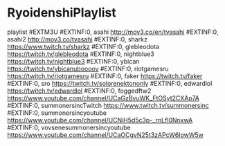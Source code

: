 # RyoidenshiPlaylist
playlist
#EXTM3U
#EXTINF:0, asahi
http://mov3.co/en/tvasahi
#EXTINF:0, asahi2
http://mov3.co/tvasahi
#EXTINF:0, sharkz
https://www.twitch.tv/sharkz
#EXTINF:0, glebleodota
https://twitch.tv/glebleodota
#EXTINF:0, nightblue3
https://twitch.tv/nightblue3
#EXTINF:0, ybican
https://twitch.tv/ybicanuboooov
#EXTINF:0, riotgamesru
https://twitch.tv/riotgamesru
#EXTINF:0, faker
https://twitch.tv/faker
#EXTINF:0, sro
https://twitch.tv/solorenektononly
#EXTINF:0, edwardlol
https://twitch.tv/edwardlol
#EXTINF:0, foggedftw2
https://www.youtube.com/channel/UCaGzBvuWK_FtOSyt2CXAp7A
#EXTINF:0, summonersincTwitch
https://www.twitch.tv/summonersinc
#EXTINF:0, summonersincyoutube
https://www.youtube.com/channel/UCNiH5d5c3p-_rnLfl0NnxwA
#EXTINF:0, vovsenesummonersincyoutube
https://www.youtube.com/channel/UCaOCgvN25t3zAPcW6IowW5w
